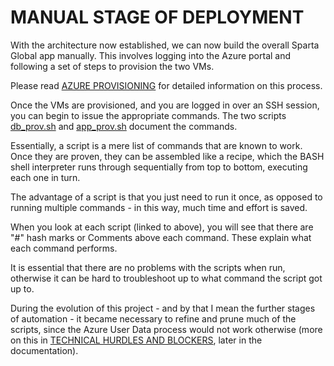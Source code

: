# MANUAL STAGE OF DEPLOYMENT

With the architecture now established, we can now build the overall Sparta Global app manually. This involves logging into the Azure portal and following a set of steps to provision the two VMs. 

Please read [AZURE PROVISIONING](AZURE_PROVISIONING.md) for detailed information on this process. 

Once the VMs are provisioned, and you are logged in over an SSH session, you can begin to issue the appropriate commands. The two scripts [db_prov.sh](../sparta_app_deployment_scripts/db_prov.sh) and [app_prov.sh](../sparta_app_deployment_scripts/app_prov.sh) document the commands. 

Essentially, a script is a mere list of commands that are known to work. Once they are proven, they can be assembled like a recipe, which the BASH shell interpreter runs through sequentially from top to bottom, executing each one in turn. 

The advantage of a script is that you just need to run it once, as opposed to running multiple commands - in this way, much time and effort is saved. 

When you look at each script (linked to above), you will see that there are "#" hash marks or Comments above each command. These explain what each command performs. 

It is essential that there are no problems with the scripts when run, otherwise it can be hard to troubleshoot up to what command the script got up to. 

During the evolution of this project - and by that I mean the further stages of automation - it became necessary to refine and prune much of the scripts, since the Azure User Data process would not work otherwise (more on this in [TECHNICAL HURDLES AND BLOCKERS](TECHNICAL_HURDLES_AND_BLOCKERS.md), later in the documentation).